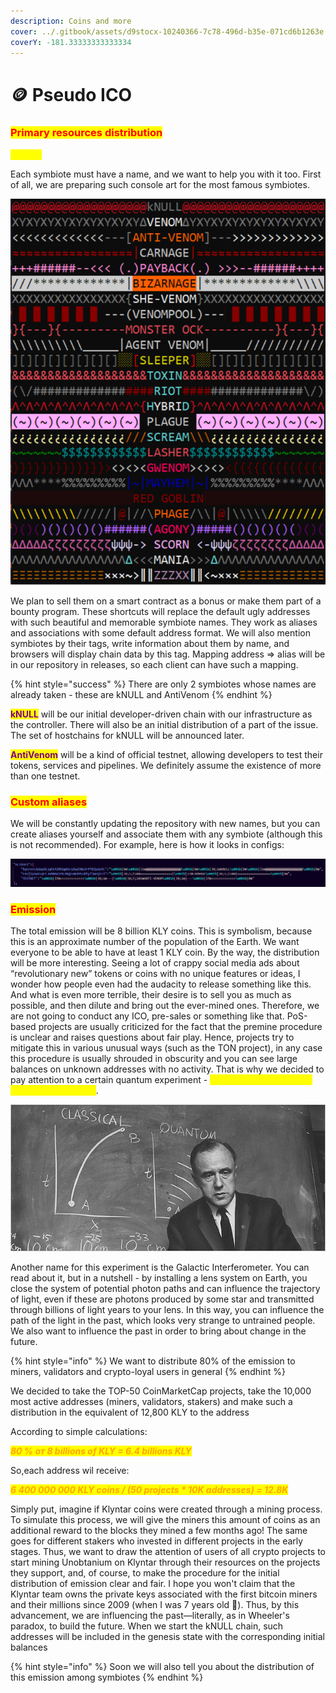 ```yaml
---
description: Coins and more
cover: ../.gitbook/assets/d9stocx-10240366-7c78-496d-b35e-071cd6b1263e.gif
coverY: -181.33333333333334
---
```


# 🪙 Pseudo ICO

### <mark style="color:red;">Primary resources distribution</mark>

<mark style="color:yellow;">**Aliases**</mark>

Each symbiote must have a name, and we want to help you with it too. First of all, we are preparing such console art for the most famous symbiotes.

![](<../.gitbook/assets/image (16) (1) (1).png>)

We plan to sell them on a smart contract as a bonus or make them part of a bounty program. These shortcuts will replace the default ugly addresses with such beautiful and memorable symbiote names. They work as aliases and associations with some default address format. We will also mention symbiotes by their tags, write information about them by name, and browsers will display chain data by this tag. Mapping address ⇒ alias will be in our repository in releases, so each client can have such a mapping.

{% hint style="success" %}
There are only 2 symbiotes whose names are already taken - these are kNULL and AntiVenom
{% endhint %}

<mark style="color:purple;">**kNULL**</mark> will be our initial developer-driven chain with our infrastructure as the controller. There will also be an initial distribution of a part of the issue. The set of hostchains for kNULL will be announced later.

<mark style="color:purple;">**AntiVenom**</mark> will be a kind of official testnet, allowing developers to test their tokens, services and pipelines. We definitely assume the existence of more than one testnet.

### <mark style="color:red;">Custom aliases</mark>

We will be constantly updating the repository with new names, but you can create aliases yourself and associate them with any symbiote (although this is not recommended). For example, here is how it looks in configs:

![](<../.gitbook/assets/image (17) (1) (1).png>)

### <mark style="color:red;">Emission</mark>

The total emission will be 8 billion KLY coins. This is symbolism, because this is an approximate number of the population of the Earth. We want everyone to be able to have at least 1 KLY coin. By the way, the distribution will be more interesting. Seeing a lot of crappy social media ads about “revolutionary new” tokens or coins with no unique features or ideas, I wonder how people even had the audacity to release something like this. And what is even more terrible, their desire is to sell you as much as possible, and then dilute and bring out the ever-mined ones. Therefore, we are not going to conduct any ICO, pre-sales or something like that. PoS-based projects are usually criticized for the fact that the premine procedure is unclear and raises questions about fair play. Hence, projects try to mitigate this in various unusual ways (such as the TON project), in any case this procedure is usually shrouded in obscurity and you can see large balances on unknown addresses with no activity. That is why we decided to pay attention to a certain quantum experiment - _<mark style="color:yellow;">**the Wheeler experiment with delayed choice**</mark>_.

![](<../.gitbook/assets/image (13) (1).png>)

Another name for this experiment is the Galactic Interferometer. You can read about it, but in a nutshell - by installing a lens system on Earth, you close the system of potential photon paths and can influence the trajectory of light, even if these are photons produced by some star and transmitted through billions of light years to your lens. In this way, you can influence the path of the light in the past, which looks very strange to untrained people. We also want to influence the past in order to bring about change in the future.

{% hint style="info" %}
We want to distribute 80% of the emission to miners, validators and crypto-loyal users in general
{% endhint %}

We decided to take the TOP-50 CoinMarketCap projects, take the 10,000 most active addresses (miners, validators, stakers) and make such a distribution in the equivalent of 12,800 KLY to the address

According to simple calculations:

_<mark style="color:orange;">**80 % от 8 billions of KLY = 6.4 billions KLY**</mark>_

So,each address wil receive:

_<mark style="color:orange;">**6 400 000 000 KLY coins / (50 projects \* 10K addresses) = 12.8K**</mark>_

Simply put, imagine if Klyntar coins were created through a mining process. To simulate this process, we will give the miners this amount of coins as an additional reward to the blocks they mined a few months ago! The same goes for different stakers who invested in different projects in the early stages. Thus, we want to draw the attention of users of all crypto projects to start mining Unobtanium on Klyntar through their resources on the projects they support, and, of course, to make the procedure for the initial distribution of emission clear and fair. I hope you won't claim that the Klyntar team owns the private keys associated with the first bitcoin miners and their millions since 2009 (when I was 7 years old 🤣). Thus, by this advancement, we are influencing the past—literally, as in Wheeler's paradox, to build the future. When we start the kNULL chain, such addresses will be included in the genesis state with the corresponding initial balances

{% hint style="info" %}
Soon we will also tell you about the distribution of this emission among symbiotes
{% endhint %}
